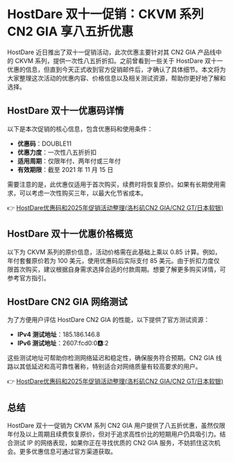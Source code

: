 # HostDare 双十一促销：CKVM 系列 CN2 GIA 享八五折优惠

HostDare 近日推出了双十一促销活动，此次优惠主要针对其 CN2 GIA 产品线中的 CKVM 系列，提供一次性八五折折扣。之前曾看到一些关于 HostDare 双十一优惠的信息，但直到今天正式收到官方促销邮件后，才确认了具体细节。本文将为大家整理这次活动的优惠内容、价格信息以及相关测试资源，帮助你更好地了解和选择。

## HostDare 双十一优惠码详情

以下是本次促销的核心信息，包含优惠码和使用条件：

- **优惠码**：DOUBLE11  
- **优惠力度**：一次性八五折折扣  
- **适用周期**：仅限年付、两年付或三年付  
- **有效期限**：截至 2021 年 11 月 15 日  

需要注意的是，此优惠仅适用于首次购买，续费时将恢复原价。如果有长期使用需求，可以考虑一次性购买三年，以最大化节省成本。

👉 [HostDare优惠码和2025年促销活动整理(洛杉矶CN2 GIA/CN2 GT/日本软银)](https://bit.ly/hostdare)

## HostDare 双十一优惠价格概览

以下为 CKVM 系列的原价信息，活动价格需在此基础上乘以 0.85 计算。例如，年付套餐原价若为 100 美元，使用优惠码后实际支付 85 美元。由于折扣力度仅限首次购买，建议根据自身需求选择合适的付款周期。想要了解更多购买详情，可参考官方指引。

## HostDare CN2 GIA 网络测试

为了方便用户评估 HostDare CN2 GIA 的性能，以下提供了官方测试资源：

- **IPv4 测试地址**：185.186.146.8  
- **IPv6 测试地址**：2607:fcd0:0:a::2  

这些测试地址可帮助你检测网络延迟和稳定性，确保服务符合预期。CN2 GIA 线路以其低延迟和高可靠性著称，特别适合对网络质量有较高要求的用户。

👉 [HostDare优惠码和2025年促销活动整理(洛杉矶CN2 GIA/CN2 GT/日本软银)](https://bit.ly/hostdare)

## 总结

HostDare 双十一促销为 CKVM 系列 CN2 GIA 用户提供了八五折优惠，虽然仅限年付及以上周期且续费恢复原价，但对于追求高性价比的短期用户仍具吸引力。结合测试 IP 的网络表现，如果你正在寻找优质的 CN2 GIA 服务，不妨抓住这次机会。更多优惠信息可通过官方渠道获取。